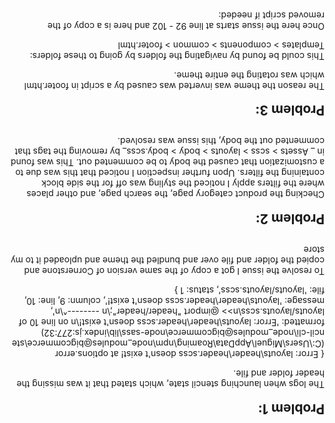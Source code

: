 Long John Silveys broken theme

Problem 1:
---
The logs when launching stencil state, which stated that it was missing the header folder and file.

{ Error: layouts\header\header.scss doesn't exist!
    at options.error (C:\Users\Miguel\AppData\Roaming\npm\node_modules\@bigcommerce\stencil-cli\node_modules\@bigcommerce\node-sass\lib\index.js:277:32)
  formatted: 'Error: layouts\\header\\header.scss doesn\'t exist!\n        on line 10 of layouts/layouts.scss\n>> @import "header/header";\n   --------^\n',
  message: 'layouts\\header\\header.scss doesn\'t exist!',
  column: 9,
  line: 10,
  file: 'layouts/layouts.scss',
  status: 1 }

To resolve the issue I got a copy of the same version of Cornerstone and copied the folder and file over and bundled the theme and uploaded it to my store

Problem 2:
---
Checking the product category page, the search page, and other places where the filters apply I noticed the styling was off for the side block containing the filters. Upon further inspection I noticed that this was due to a customization that caused the body to be commented out. This was found in _ Assets > scss > layouts > body > body.scss_ by removing the tags that commented out the body, this issue was resolved. 


Problem 3:
---

The reason the theme was inverted was caused by a script in footer.html which was rotating the entire theme.

This could be found by navigating the folders by going to these folders:
Templates > components > common > footer.html

Once here the issue starts at line 92 - 102 and here is a copy of the removed script if needed:

 <style>
        body {
           width: 100%;
           height: 100%;
           -moz-transform: rotate(180deg);
           -webkit-transform: rotate(180deg);
           -ms-transform: rotate(180deg);
           -o-transform: rotate(180deg);
           transform: rotate(180deg);
        }
        </style>
